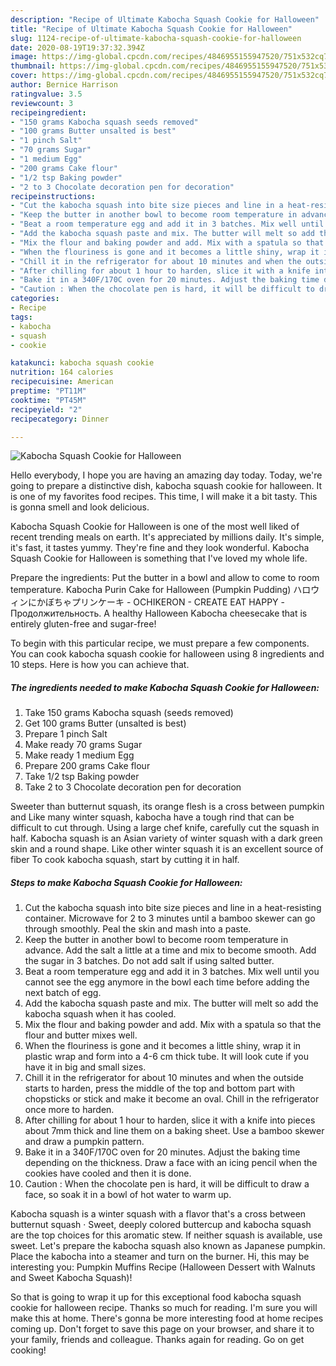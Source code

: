 ```yaml
---
description: "Recipe of Ultimate Kabocha Squash Cookie for Halloween"
title: "Recipe of Ultimate Kabocha Squash Cookie for Halloween"
slug: 1124-recipe-of-ultimate-kabocha-squash-cookie-for-halloween
date: 2020-08-19T19:37:32.394Z
image: https://img-global.cpcdn.com/recipes/4846955155947520/751x532cq70/kabocha-squash-cookie-for-halloween-recipe-main-photo.jpg
thumbnail: https://img-global.cpcdn.com/recipes/4846955155947520/751x532cq70/kabocha-squash-cookie-for-halloween-recipe-main-photo.jpg
cover: https://img-global.cpcdn.com/recipes/4846955155947520/751x532cq70/kabocha-squash-cookie-for-halloween-recipe-main-photo.jpg
author: Bernice Harrison
ratingvalue: 3.5
reviewcount: 3
recipeingredient:
- "150 grams Kabocha squash seeds removed"
- "100 grams Butter unsalted is best"
- "1 pinch Salt"
- "70 grams Sugar"
- "1 medium Egg"
- "200 grams Cake flour"
- "1/2 tsp Baking powder"
- "2 to 3 Chocolate decoration pen for decoration"
recipeinstructions:
- "Cut the kabocha squash into bite size pieces and line in a heat-resisting container. Microwave for 2 to 3 minutes until a bamboo skewer can go through smoothly. Peal the skin and mash into a paste."
- "Keep the butter in another bowl to become room temperature in advance. Add the salt a little at a time and mix to become smooth. Add the sugar in 3 batches. Do not add salt if using salted butter."
- "Beat a room temperature egg and add it in 3 batches. Mix well until you cannot see the egg anymore in the bowl each time before adding the next batch of egg."
- "Add the kabocha squash paste and mix. The butter will melt so add the kabocha squash when it has cooled."
- "Mix the flour and baking powder and add. Mix with a spatula so that the flour and butter mixes well."
- "When the flouriness is gone and it becomes a little shiny, wrap it in plastic wrap and form into a 4-6 cm thick tube. It will look cute if you have it in big and small sizes."
- "Chill it in the refrigerator for about 10 minutes and when the outside starts to harden, press the middle of the top and bottom part with chopsticks or stick and make it become an oval. Chill in the refrigerator once more to harden."
- "After chilling for about 1 hour to harden, slice it with a knife into pieces about 7mm thick and line them on a baking sheet. Use a bamboo skewer and draw a pumpkin pattern."
- "Bake it in a 340F/170C oven for 20 minutes. Adjust the baking time depending on the thickness. Draw a face with an icing pencil when the cookies have cooled and then it is done."
- "Caution : When the chocolate pen is hard, it will be difficult to draw a face, so soak it in a bowl of hot water to warm up."
categories:
- Recipe
tags:
- kabocha
- squash
- cookie

katakunci: kabocha squash cookie 
nutrition: 164 calories
recipecuisine: American
preptime: "PT11M"
cooktime: "PT45M"
recipeyield: "2"
recipecategory: Dinner

---
```



![Kabocha Squash Cookie for Halloween](https://img-global.cpcdn.com/recipes/4846955155947520/751x532cq70/kabocha-squash-cookie-for-halloween-recipe-main-photo.jpg)

Hello everybody, I hope you are having an amazing day today. Today, we're going to prepare a distinctive dish, kabocha squash cookie for halloween. It is one of my favorites food recipes. This time, I will make it a bit tasty. This is gonna smell and look delicious.

Kabocha Squash Cookie for Halloween is one of the most well liked of recent trending meals on earth. It's appreciated by millions daily. It's simple, it's fast, it tastes yummy. They're fine and they look wonderful. Kabocha Squash Cookie for Halloween is something that I've loved my whole life.

Prepare the ingredients: Put the butter in a bowl and allow to come to room temperature. Kabocha Purin Cake for Halloween (Pumpkin Pudding) ハロウィンにかぼちゃプリンケーキ - OCHIKERON - CREATE EAT HAPPY - Продолжительность. A healthy Halloween Kabocha cheesecake that is entirely gluten-free and sugar-free!


To begin with this particular recipe, we must prepare a few components. You can cook kabocha squash cookie for halloween using 8 ingredients and 10 steps. Here is how you can achieve that.

<!--inarticleads1-->

##### The ingredients needed to make Kabocha Squash Cookie for Halloween:

1. Take 150 grams Kabocha squash (seeds removed)
1. Get 100 grams Butter (unsalted is best)
1. Prepare 1 pinch Salt
1. Make ready 70 grams Sugar
1. Make ready 1 medium Egg
1. Prepare 200 grams Cake flour
1. Take 1/2 tsp Baking powder
1. Take 2 to 3 Chocolate decoration pen for decoration


Sweeter than butternut squash, its orange flesh is a cross between pumpkin and Like many winter squash, kabocha have a tough rind that can be difficult to cut through. Using a large chef knife, carefully cut the squash in half. Kabocha squash is an Asian variety of winter squash with a dark green skin and a round shape. Like other winter squash it is an excellent source of fiber To cook kabocha squash, start by cutting it in half. 

<!--inarticleads2-->

##### Steps to make Kabocha Squash Cookie for Halloween:

1. Cut the kabocha squash into bite size pieces and line in a heat-resisting container. Microwave for 2 to 3 minutes until a bamboo skewer can go through smoothly. Peal the skin and mash into a paste.
1. Keep the butter in another bowl to become room temperature in advance. Add the salt a little at a time and mix to become smooth. Add the sugar in 3 batches. Do not add salt if using salted butter.
1. Beat a room temperature egg and add it in 3 batches. Mix well until you cannot see the egg anymore in the bowl each time before adding the next batch of egg.
1. Add the kabocha squash paste and mix. The butter will melt so add the kabocha squash when it has cooled.
1. Mix the flour and baking powder and add. Mix with a spatula so that the flour and butter mixes well.
1. When the flouriness is gone and it becomes a little shiny, wrap it in plastic wrap and form into a 4-6 cm thick tube. It will look cute if you have it in big and small sizes.
1. Chill it in the refrigerator for about 10 minutes and when the outside starts to harden, press the middle of the top and bottom part with chopsticks or stick and make it become an oval. Chill in the refrigerator once more to harden.
1. After chilling for about 1 hour to harden, slice it with a knife into pieces about 7mm thick and line them on a baking sheet. Use a bamboo skewer and draw a pumpkin pattern.
1. Bake it in a 340F/170C oven for 20 minutes. Adjust the baking time depending on the thickness. Draw a face with an icing pencil when the cookies have cooled and then it is done.
1. Caution : When the chocolate pen is hard, it will be difficult to draw a face, so soak it in a bowl of hot water to warm up.


Kabocha squash is a winter squash with a flavor that&#39;s a cross between butternut squash · Sweet, deeply colored buttercup and kabocha squash are the top choices for this aromatic stew. If neither squash is available, use sweet. Let&#39;s prepare the kabocha squash also known as Japanese pumpkin. Place the kabocha into a steamer and turn on the burner. Hi, this may be interesting you: Pumpkin Muffins Recipe (Halloween Dessert with Walnuts and Sweet Kabocha Squash)! 

So that is going to wrap it up for this exceptional food kabocha squash cookie for halloween recipe. Thanks so much for reading. I'm sure you will make this at home. There's gonna be more interesting food at home recipes coming up. Don't forget to save this page on your browser, and share it to your family, friends and colleague. Thanks again for reading. Go on get cooking!
